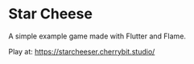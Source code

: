 # Star Cheese

A simple example game made with Flutter and Flame.

Play at: https://starcheeser.cherrybit.studio/
